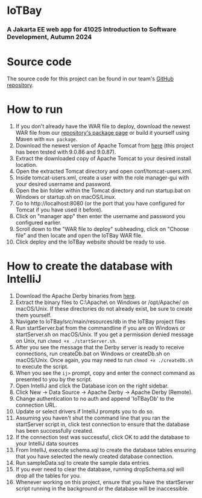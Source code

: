 # IoTBay
### A Jakarta EE web app for 41025 Introduction to Software Development, Autumn 2024

# Source code
The source code for this project can be found in our team's [GitHub repository](https://github.com/twdly/IoTBay).

# How to run
1. If you don't already have the WAR file to deploy, download the newest WAR file from our [repository's package page](https://github.com/twdly/IoTBay/packages/2106668) or build it yourself using Maven with `mvn package`.
2. Download the newest version of Apache Tomcat from [here](https://tomcat.apache.org/download-90.cgi) (this project has been tested with 9.0.86 and 9.0.87).
3. Extract the downloaded copy of Apache Tomcat to your desired install location.
4. Open the extracted Tomcat directory and open conf/tomcat-users.xml.
5. Inside tomcat-users.xml, create a user with the role manager-gui with your desired username and password.
6. Open the bin folder within the Tomcat directory and run startup.bat on Windows or startup.sh on macOS/Linux.
7. Go to http://localhost:8080 (or the port that you have configured for Tomcat if you have used it before).
8. Click on "manager app" then enter the username and password you configured earlier.
9. Scroll down to the "WAR file to deploy" subheading, click on "Choose file" and then locate and open the IoTBay WAR file.
10. Click deploy and the IoTBay website should be ready to use.

# How to create the database with IntelliJ
1. Download the Apache Derby binaries from [here](https://db.apache.org/derby/releases/release-10_14_2_0.html).
2. Extract the binary files to C:\Apache\ on Windows or /opt/Apache/ on macOS/Unix. If these directories do not already exist, be sure to create them yourself.
3. Navigate to IoTBay/src/main/resources/db in the IoTBay project files
4. Run startServer.bat from the commandline if you are on Windows or startServer.sh on macOS/Unix. If you get a permission denied message on Unix, run `chmod +x ./startServer.sh`.
5. After you see the message that the Derby server is ready to receive connections, run createDb.bat on Windows or createDb.sh on macOS/Unix. Once again, you may need to run `chmod +x ./createDb.sh` to execute the script.
6. When you see the `ij>` prompt, copy and enter the connect command as presented to you by the script.
7. Open IntelliJ and click the Database icon on the right sidebar.
8. Click New -> Data Source -> Apache Derby -> Apache Derby (Remote).
9. Change authentication to no auth and append 'IoTBayDb' to the connection URL.
10. Update or select drivers if IntelliJ prompts you to do so.
11. Assuming you haven't shut the command line that you ran the startServer script in, click test connection to ensure that the database has been successfully created.
12. If the connection test was successful, click OK to add the database to your IntelliJ data sources
13. From IntelliJ, execute schema.sql to create the database tables ensuring that you have selected the newly created database connection.
14. Run sampleData.sql to create the sample data entries.
15. If you ever need to clear the database, running dropSchema.sql will drop all the tables for you.
16. Whenever working on this project, ensure that you have the startServer script running in the background or the database will be inaccessible.